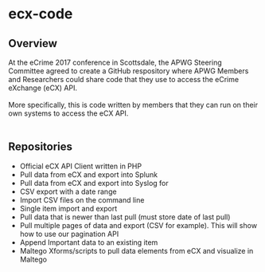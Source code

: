 # ecx-code

<h2>Overview</h2>
At the eCrime 2017 conference in Scottsdale, the APWG Steering Committee agreed to create a GitHub respository where APWG Members and Researchers could share code that they use to access the eCrime eXchange (eCX) API.<br>
<br>
More specifically, this is code written by members that they can run on their own systems to access the eCX API.<br> 
<br>
<h2>Repositories</h2>
<ul>
<li>Official eCX API Client written in PHP</li>
<li>Pull data from eCX and export into Splunk</li>
<li>Pull data from eCX and export into Syslog for</li>
<li>CSV export with a date range</li>
<li>Import CSV files on the command line</li>
<li>Single item import and export</li>
<li>Pull data that is newer than last pull (must store date of last pull)</li>
<li>Pull multiple pages of data and export (CSV for example).  This will show how to use our pagination API</li>
<li>Append Important data to an existing item</li>
<li>Maltego Xforms/scripts to pull data elements from eCX and visualize in Maltego</li>
</ul>
